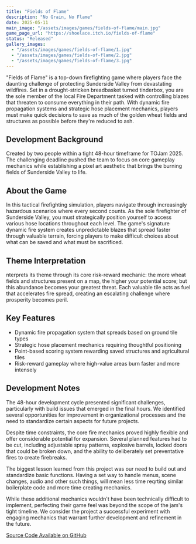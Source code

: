 ```yaml
---
title: "Fields of Flame"
description: "No Grain, No Flame"
date: 2025-05-11
main_image: "/assets/images/games/fields-of-flame/main.jpg"
game_page_url: "https://shoelace.itch.io/fields-of-flame"
status: "Released"
gallery_images:
  - "/assets/images/games/fields-of-flame/1.jpg"
  - "/assets/images/games/fields-of-flame/2.jpg"
  - "/assets/images/games/fields-of-flame/3.jpg"
---
```

"Fields of Flame" is a top-down firefighting game where players face the daunting challenge of protecting Sunderside Valley from devastating wildfires. Set in a drought-stricken breadbasket turned tinderbox, you are the sole member of the local Fire Department tasked with controlling blazes that threaten to consume everything in their path. With dynamic fire propagation systems and strategic hose placement mechanics, players must make quick decisions to save as much of the golden wheat fields and structures as possible before they're reduced to ash.

## Development Background

Created by two people within a tight 48-hour timeframe for TOJam 2025. The challenging deadline pushed the team to focus on core gameplay mechanics while establishing a pixel art aesthetic that brings the burning fields of Sunderside Valley to life. 


## About the Game

In this tactical firefighting simulation, players navigate through increasingly hazardous scenarios where every second counts. As the sole firefighter of Sunderside Valley, you must strategically position yourself to access various hose locations throughout each level. The game's signature dynamic fire system creates unpredictable blazes that spread faster through valuable terrain, forcing players to make difficult choices about what can be saved and what must be sacrificed.
## Theme Interpretation

nterprets its theme through its core risk-reward mechanic: the more wheat fields and structures present on a map, the higher your potential score; but this abundance becomes your greatest threat. Each valuable tile acts as fuel that accelerates fire spread, creating an escalating challenge where prosperity becomes peril.
## Key Features

- Dynamic fire propagation system that spreads based on ground tile types
- Strategic hose placement mechanics requiring thoughtful positioning
- Point-based scoring system rewarding saved structures and agricultural tiles
- Risk-reward gameplay where high-value areas burn faster and more intensely

## Development Notes

The 48-hour development cycle presented significant challenges, particularly with build issues that emerged in the final hours. We identified several opportunities for improvement in organizational processes and the need to standardize certain aspects for future projects.

Despite time constraints, the core fire mechanics proved highly flexible and offer considerable potential for expansion. Several planned features had to be cut, including adjustable spray patterns, explosive barrels, locked doors that could be broken down, and the ability to deliberately set preventative fires to create firebreaks.

The biggest lesson learned from this project was our need to build out and standardize basic functions. Having a set way to handle menus, scene changes, audio and other such things, will mean less time reqrting similar boilerplate code and more time creating mechanics.

While these additional mechanics wouldn't have been technically difficult to implement, perfecting their game feel was beyond the scope of the jam's tight timeline. We consider the project a successful experiment with engaging mechanics that warrant further development and refinement in the future.

[Source Code Available on GitHub](https://github.com/Ryan-Pierce-Shoelace/The-List--GameOff-2024-Secrets)